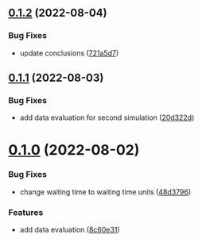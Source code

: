 ## [0.1.2](https://github.com/ICPS-MicroCity/simulation-report/compare/v0.1.1...v0.1.2) (2022-08-04)


### Bug Fixes

* update conclusions ([721a5d7](https://github.com/ICPS-MicroCity/simulation-report/commit/721a5d707ffdbad1c15223bf81aa78200154271b))

## [0.1.1](https://github.com/ICPS-MicroCity/simulation-report/compare/v0.1.0...v0.1.1) (2022-08-03)


### Bug Fixes

* add data evaluation for second simulation ([20d322d](https://github.com/ICPS-MicroCity/simulation-report/commit/20d322d6f44061ba279dcde2a690877219095d63))

# [0.1.0](https://github.com/ICPS-MicroCity/simulation-report/compare/v0.0.1...v0.1.0) (2022-08-02)


### Bug Fixes

* change waiting time to waiting time units ([48d3796](https://github.com/ICPS-MicroCity/simulation-report/commit/48d3796397412113cd58f9daa05e6337c878203b))


### Features

* add data evaluation ([8c60e31](https://github.com/ICPS-MicroCity/simulation-report/commit/8c60e3177cfdc588f8e428b7e958f686393e04b0))
